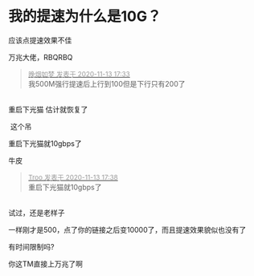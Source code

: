 # 我的提速为什么是10G？


应该点提速效果不佳<img src="static/image/smiley/default/lol.gif" smilieid="12" border="0" alt="" />

万兆大佬，RBQRBQ<img src="static/image/smiley/default/lol.gif" smilieid="12" border="0" alt="" /><img id="aimg_uhN8t" onclick="zoom(this, this.src, 0, 0, 0)" class="zoom" src="https://cdn.jsdelivr.net/gh/hishis/forum-master/public/images/patch.gif" onmouseover="img_onmouseoverfunc(this)" onload="thumbImg(this)" border="0" alt="" />

<div class="quote"><blockquote><font size="2"><a href="https://www.hostloc.com/forum.php?mod=redirect&amp;goto=findpost&amp;pid=9449479&amp;ptid=766309" target="_blank"><font color="#999999">晚烟如梦 发表于 2020-11-13 17:33</font></a></font><br />
我500M强行提速后上行到100但是下行只有200了</blockquote></div><br />
重启下光猫 估计就恢复了<img id="aimg_ya6ys" onclick="zoom(this, this.src, 0, 0, 0)" class="zoom" src="https://cdn.jsdelivr.net/gh/hishis/forum-master/public/images/patch.gif" onmouseover="img_onmouseoverfunc(this)" onload="thumbImg(this)" border="0" alt="" />

<img src="static/image/smiley/default/lol.gif" smilieid="12" border="0" alt="" /><img src="static/image/smiley/default/lol.gif" smilieid="12" border="0" alt="" /> 这个吊

重启下光猫就10gbps了<br />


牛皮

<div class="quote"><blockquote><font size="2"><a href="https://www.hostloc.com/forum.php?mod=redirect&amp;goto=findpost&amp;pid=9449507&amp;ptid=766309" target="_blank"><font color="#999999">Troo 发表于 2020-11-13 17:38</font></a></font><br />
重启下光猫就10gbps了</blockquote></div><br />
试过，还是老样子

一样刚才是500，点了你的链接之后变10000了，而且提速效果貌似也没有了 

有时间限制吗?

你这TM直接上万兆了啊
